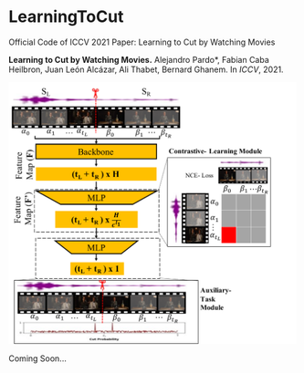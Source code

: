 # LearningToCut
Official Code of ICCV 2021 Paper: Learning to Cut by Watching Movies

**Learning to Cut by Watching Movies.**
Alejandro Pardo*, Fabian Caba Heilbron, Juan León Alcázar, Ali Thabet, Bernard Ghanem. In *ICCV*, 2021.

<img src="./pipeline_ltc.pdf">


Coming Soon...
